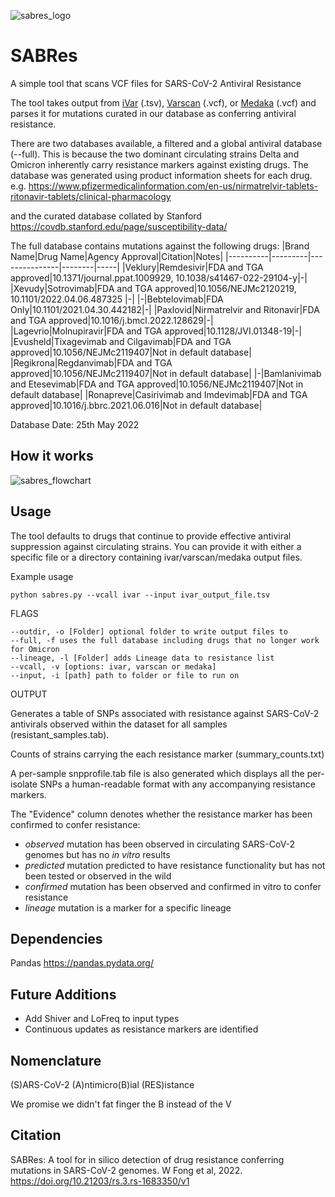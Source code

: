 ![sabres_logo](https://user-images.githubusercontent.com/93765714/167744118-11e06611-6f86-47be-86c9-aeadf2c33adb.png)

# SABRes

A simple tool that scans VCF files for SARS-CoV-2 Antiviral Resistance

The tool takes output from [iVar](https://github.com/andersen-lab/ivar) (.tsv), [Varscan](http://varscan.sourceforge.net/) (.vcf), or [Medaka](https://github.com/nanoporetech/medaka) (.vcf) and parses it for mutations curated in our database as conferring antiviral resistance. 

There are two databases available, a filtered and a global antiviral database (--full). This is because the two dominant circulating strains Delta and Omicron inherently carry resistance markers against existing drugs.
The database was generated using product information sheets for each drug. e.g.
https://www.pfizermedicalinformation.com/en-us/nirmatrelvir-tablets-ritonavir-tablets/clinical-pharmacology

and the curated database collated by Stanford https://covdb.stanford.edu/page/susceptibility-data/


The full database contains mutations against the following drugs:
|Brand Name|Drug Name|Agency Approval|Citation|Notes|
|----------|---------|---------------|--------|-----|
|Veklury|Remdesivir|FDA and TGA approved|10.1371/journal.ppat.1009929, 10.1038/s41467-022-29104-y|\-|
|Xevudy|Sotrovimab|FDA and TGA approved|10.1056/NEJMc2120219, 10.1101/2022.04.06.487325 |\-|
|\-|Bebtelovimab|FDA Only|10.1101/2021.04.30.442182|\-|
|Paxlovid|Nirmatrelvir and Ritonavir|FDA and TGA approved|10.1016/j.bmcl.2022.128629|\-|
|Lagevrio|Molnupiravir|FDA and TGA approved|10.1128/JVI.01348-19|\-|
|Evusheld|Tixagevimab and Cilgavimab|FDA and TGA approved|10.1056/NEJMc2119407|Not in default database|
|Regikrona|Regdanvimab|FDA and TGA approved|10.1056/NEJMc2119407|Not in default database|
|\-|Bamlanivimab and Etesevimab|FDA and TGA approved|10.1056/NEJMc2119407|Not in default database|
|Ronapreve|Casirivimab and Imdevimab|FDA and TGA approved|10.1016/j.bbrc.2021.06.016|Not in default database|

Database Date: 25th May 2022

## How it works
![sabres_flowchart](https://user-images.githubusercontent.com/93765714/184043283-821ca835-d72c-43ff-8609-1ea5f09b2645.png)


## Usage
The tool defaults to drugs that continue to provide effective antiviral suppression against circulating strains. You can provide it with either a specific file or a directory containing ivar/varscan/medaka output files. 


Example usage

```
python sabres.py --vcall ivar --input ivar_output_file.tsv
```

FLAGS

```
--outdir, -o [Folder] optional folder to write output files to
--full, -f uses the full database including drugs that no longer work for Omicron
--lineage, -l [Folder] adds Lineage data to resistance list
--vcall, -v [options: ivar, varscan or medaka]
--input, -i [path] path to folder or file to run on
```

OUTPUT

Generates a table of SNPs associated with resistance against SARS-CoV-2 antivirals observed within the dataset for all samples (resistant_samples.tab).

Counts of strains carrying the each resistance marker (summary_counts.txt)

A per-sample snpprofile.tab file is also generated which displays all the per-isolate SNPs a human-readable format with any accompanying resistance markers.

The "Evidence" column denotes whether the resistance marker has been confirmed to confer resistance:
- *observed*  mutation has been observed in circulating SARS-CoV-2 genomes but has no _in vitro_ results
- *predicted* mutation predicted to have resistance functionality but has not been tested or observed in the wild
- *confirmed* mutation has been observed and confirmed in vitro to confer resistance
- *lineage* mutation is a marker for a specific lineage

## Dependencies
Pandas https://pandas.pydata.org/

## Future Additions
 - Add Shiver and LoFreq to input types
 - Continuous updates as resistance markers are identified

## Nomenclature
(S)ARS-CoV-2 (A)ntimicro(B)ial (RES)istance

We promise we didn't fat finger the B instead of the V


## Citation
SABRes: A tool for in silico detection of drug resistance conferring mutations in SARS-CoV-2 genomes. W Fong et al, 2022. https://doi.org/10.21203/rs.3.rs-1683350/v1
